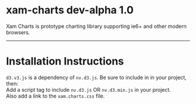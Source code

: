xam-charts dev-alpha 1.0
==========

Xam Charts is prototype charting library supporting ie6+ and other modern browsers.

---

# Installation Instructions

`d3.v3.js` is a dependency of `nv.d3.js`. Be sure to include in in your project, then:  
Add a script tag to include `nv.d3.js` OR `nv.d3.min.js` in your project.  
Also add a link to the `xam.charts.css` file.
